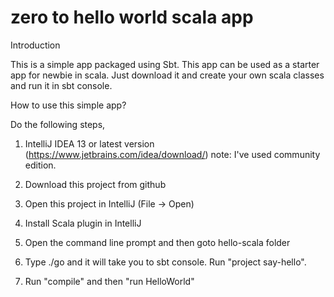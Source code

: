 zero to hello world scala app
=============================

Introduction

This is a simple app packaged using Sbt. This app can be used as a starter app for newbie in scala. Just download it and create your own scala classes and run it in sbt console. 

How to use this simple app?

Do the following steps,

1. IntelliJ IDEA 13 or latest version (https://www.jetbrains.com/idea/download/)
note: I've used community edition.

2. Download this project from github

3. Open this project in IntelliJ (File -> Open)

4. Install Scala plugin in IntelliJ

5. Open the command line prompt and then goto hello-scala folder

6. Type ./go and it will take you to sbt console. Run "project say-hello". 

7. Run "compile" and then "run HelloWorld"





